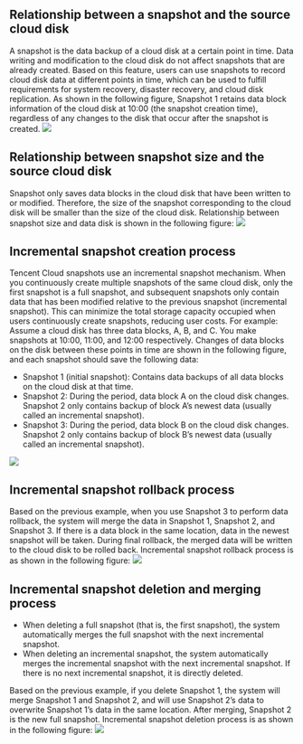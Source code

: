 ## Relationship between a snapshot and the source cloud disk
A snapshot is the data backup of a cloud disk at a certain point in time. Data writing and modification to the cloud disk do not affect snapshots that are already created. Based on this feature, users can use snapshots to record cloud disk data at different points in time, which can be used to fulfill requirements for system recovery, disaster recovery, and cloud disk replication.
As shown in the following figure, Snapshot 1 retains data block information of the cloud disk at 10:00 (the snapshot creation time), regardless of any changes to the disk that occur after the snapshot is created.
![](https://main.qcloudimg.com/raw/61a22a0a479528cfac57042ea3ebc967.png)

## Relationship between snapshot size and the source cloud disk
Snapshot only saves data blocks in the cloud disk that have been written to or modified. Therefore, the size of the snapshot corresponding to the cloud disk will be smaller than the size of the cloud disk.
Relationship between snapshot size and data disk is shown in the following figure:
![](https://main.qcloudimg.com/raw/8d6315f9b4136f8ba2162ab8988ec192.png)

## Incremental snapshot creation process 
Tencent Cloud snapshots use an incremental snapshot mechanism. When you continuously create multiple snapshots of the same cloud disk, only the first snapshot is a full snapshot, and subsequent snapshots only contain data that has been modified relative to the previous snapshot (incremental snapshot). This can minimize the total storage capacity occupied when users continuously create snapshots, reducing user costs.
For example: Assume a cloud disk has three data blocks, A, B, and C. You make snapshots at 10:00, 11:00, and 12:00 respectively. Changes of data blocks on the disk between these points in time are shown in the following figure, and each snapshot should save the following data:
- Snapshot 1 (initial snapshot): Contains data backups of all data blocks on the cloud disk at that time.
- Snapshot 2: During the period, data block A on the cloud disk changes. Snapshot 2 only contains backup of block A’s newest data (usually called an incremental snapshot).
- Snapshot 3: During the period, data block B on the cloud disk changes. Snapshot 2 only contains backup of block B’s newest data (usually called an incremental snapshot).

![](https://main.qcloudimg.com/raw/e75b405c65eef41634e91231c71d96f4.png)

## Incremental snapshot rollback process 
Based on the previous example, when you use Snapshot 3 to perform data rollback, the system will merge the data in Snapshot 1, Snapshot 2, and Snapshot 3. If there is a data block in the same location, data in the newest snapshot will be taken. During final rollback, the merged data will be written to the cloud disk to be rolled back.
Incremental snapshot rollback process is as shown in the following figure:
![](https://main.qcloudimg.com/raw/f55ff6e23d37837f29214a1c8e90c496.png)

## Incremental snapshot deletion and merging process
- When deleting a full snapshot (that is, the first snapshot), the system automatically merges the full snapshot with the next incremental snapshot.
- When deleting an incremental snapshot, the system automatically merges the incremental snapshot with the next incremental snapshot. If there is no next incremental snapshot, it is directly deleted.

Based on the previous example, if you delete Snapshot 1, the system will merge Snapshot 1 and Snapshot 2, and will use Snapshot 2’s data to overwrite Snapshot 1’s data in the same location. After merging, Snapshot 2 is the new full snapshot.
Incremental snapshot deletion process is as shown in the following figure:
![](https://main.qcloudimg.com/raw/b63bde08da15350f104583b34e028189.png)
